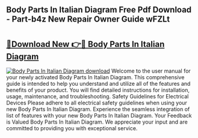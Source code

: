 ## Body Parts In Italian Diagram Free Pdf Download - Part-b4z New Repair Owner Guide wFZLt

# <h2><a href="http://dfi3t7m.blite.top/?on=Body+Parts+In+Italian+Diagram">🔗Download New 👉🔴 Body Parts In Italian Diagram</a></h2>

[![Body Parts In Italian Diagram download](https://i.imgur.com/lujVjoI.png)](http://dfi3t7m.blite.top/?on=Body+Parts+In+Italian+Diagram)
Welcome to the user manual for your newly activated Body Parts In Italian Diagram. This comprehensive guide is intended to help you understand and utilize all of the features and benefits of your product. You will find detailed instructions for installation, usage, maintenance, and troubleshooting. Safety Guidelines for Electrical Devices Please adhere to all electrical safety guidelines when using your new Body Parts In Italian Diagram. Experience the seamless integration of list of features with your new Body Parts In Italian Diagram. Your Feedback is Valued Body Parts In Italian Diagram. We appreciate your input and are committed to providing you with exceptional service.
